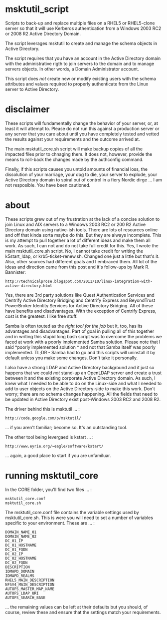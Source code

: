 msktutil_script
================

Scripts to back-up and replace multiple files on a RHEL5 or RHEL5-clone server
so that it will use Kerberos authentication from a Windows 2003 RC2 or 2008 R2
Active Directory Domain.

The script leverages msktutil to create and manage the schema objects in Active
 Directory.

The script requires that you have an account in the Active Directory domain 
with the administrative rigth to join servers to the domain and to manage 
servers objects.  In other words, a Domain Administrator account.

This script does *not* create new or modify existing users with the schema 
attributes and values required to properly authenticate from the Linux server 
to Active Directory.

disclaimer
================

These scripts will fundamentally change the behavior of your server, or, at 
least it will attempt to.  Please do not run this against a production server 
or any server that you care about until you have completely tested and vetted
the results against your requirements and the outcome arrived at.

The main msktutil_core.sh script will make backup copies of all the impacted 
files prior to chnaging them.  It does not, however, provide the means to 
roll-back the changes made by the authconfig command.

Finally, if this scripts causes you untold amounts of financial loss, the 
dissolution of your marriage, your dog to die, your server to explode, your 
Active Directory domain to spiral out of control in a fiery Nordic dirge ... 
I am not resposible.  You have been cautioned.

about
================

These scripts grew out of my frustration at the lack of a concise 
solution to join Linux and AIX servers to a Windows 2003 RC2 or 200 R2 Active 
Directory domain using native-ish tools.  There are lots of resources online 
and off that kinda sorta maybe do this.  But they are always incomplete.  This 
is my attempt to pull together a lot of different ideas and make them all work.
As such, I can not and do not take full credit for this.  Yes, I wrote the main
msktutil_core.sh script.  No, I cannot take credit for writing the k5start_ldap, 
or krb5-ticket-renew.sh.  Changed one just a little but that's it.  Also, other
sources had different goals and I embraced them.  All lot of the ideas and 
direction came from this post and it's follow-ups by Mark R. Bannister:

    http://technicalprose.blogspot.com/2011/10/linux-integration-with-active-directory.html

Yes, there are 3rd party solutions like Quest Authentication Services and 
Centrify Active Directory Bridging and Centrify Express and BeyondTrust 
PowerBroker Identity Services for Active Directory Bridging.  All of these have 
benefits and disadvantages.  With the exception of Centrify Express, cost is 
the greatest.  I like free stuff.

Samba is often touted as the *right tool for the job* but it, too, has its 
advantages and disadvantages.  Part of goal in pulling all of this together 
and in writing this stupid long bash script was to overcome the problems we 
faced at work with a poorly implemented Samba solution.  Please note that I 
said *poorly implemented solution * and not that Samba itself was poorly 
implemented.  TL;DR - Samba had to go and this scripts will uninstall it by 
default unless you make some changes.  Don't take it personally.

I also have a strong LDAP and Active Directory background and it 
just so happens that we could *not* stand-up an OpenLDAP server and create a 
trust between it and the existing corporate Active Directory domain.  As such, 
I knew what I needed to be able to do on the Linux-side and what I needed to 
add to user objects on the Active Directory-side to make this work.  Don't 
worry; there are no schema changes happening.  All the fields that need to be 
updated in Active Directory exist post-Windows 2003 RC2 and 2008 R2.

The driver behind this is msktutil ... :

    http://code.google.com/p/msktutil/

... if you aren't familiar; become so.  It's an outstanding tool.

The other tool being levergaed is kstart ... :

    http://www.eyrie.org/~eagle/software/kstart/

... again, a good place to start if you are unfamiluar.

running msktutil_core
================

In the CORE folder, you'll find two files ... :

    msktutil_core.conf
	msktutil_core.sh

The msktutil_core.conf file contains the variable settings used by 
msktutil_core.sh.  This is were you will need to set a number of variables
specific to your environment.  These are ... :

    DOMAIN_NAME_01
	DOMAIN_NAME_02
	DC_01_IP
	DC_01_HOSTNAME
	DC_01_FQDN
	DC_02_IP
	DC_02_HOSTNAME
	DC_02_FQDN
	DESCRIPTION
	IDMAPD_DOMAIN
	IDMAPD_REALMS
	RHEL5_MAIN_DESCRIPTION
	NFSV4_MAIN_DESCRIPTION
	AUTOFS_MASTER_MAP_NAME
	AUTOFS_LDAP_URI
	AUTOFS_SEARCH_BASE

... the remaining values can be left at their defaults but you should, of 
course, review these and ensure that the settings match your requirements.

